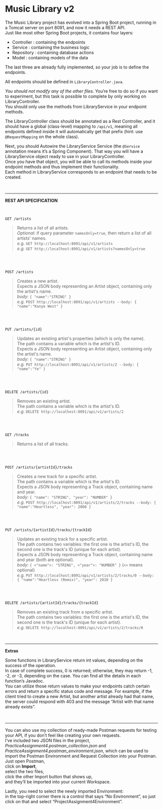 # Music Library v2

The Music Library project has evolved into a Spring Boot project, running in a Tomcat server on port 8091, and now it needs a REST API.  
Just like most other Spring Boot projects, it contains four layers:
-	Controller : containing the endpoints
-	Service : containing the business logic
-	Repository : containing database actions
-	Model : containing models of the data

The last three are already fully implemented, so your job is to define the endpoints.  

All endpoints should be defined in `LibraryController.java`.  

*You should not modify any of the other files.* You’re free to do so if you want to experiment, but this task is possible to complete by only working on LibraryController.  
You should only use the methods from LibraryService in your endpoint methods.

The LibraryController class should be annotated as a Rest Controller, and it should have a global (class-level) mapping to `/api/v1`, meaning all endpoints defined inside it will automatically get that prefix (hint: use `@RequestMapping` on the whole class).  

Next, you should Autowire the LibraryService Service (the `@Service` annotation means it’s a Spring Component). That way you will have a LibraryService object ready to use in your LibraryController.  
Once you have that object, you will be able to call its methods inside your endpoint methods and thus implement their functionality.  
Each method in LibraryService corresponds to an endpoint that needs to be created.

<br>

***



**REST API SPECIFICATION**

<br>

```GET /artists```

>Returns a list of all artists.  
*Optional*: if query parameter `namesOnly=true`, then return a list of all artists' names.  
*e.g.* `GET http://localhost:8091/api/v1/artists`  
*e.g.* `GET http://localhost:8091/api/v1/artists?namesOnly=true`


<br><br>

```POST /artists```

>Creates a new artist.  
Expects a JSON body representing an Artist object, containing only the artist's name.  
*body*: `{ "name":"STRING" }`  
*e.g.* `POST http://localhost:8091/api/v1/artists --body: { "name":"Kanye West" }`


<br><br>

```PUT /artists/{id}```
>Updates an existing artist's properties (which is only the name).  
The path contains a variable which is the artist's ID.  
Expects a JSON body representing an Artist object, containing only the artist's name.  
*body*: `{ "name":"STRING" }`  
*e.g.* `PUT http://localhost:8091/api/v1/artists/2 --body: { "name":"Ye" }`


<br><br>

```DELETE /artists/{id}```
>Removes an existing artist.  
The path contains a variable which is the artist's ID.  
*e.g.* `DELETE http://localhost:8091/api/v1/artists/2`


<br><br>

```GET /tracks```
>Returns a list of all tracks.

<br><br>

```POST /artists/{artistId}/tracks```
>Creates a new track for a specific artist.  
The path contains a variable which is the artist's ID.  
Expects a JSON body representing a Track object, containing name and year.  
*body*: `{ "name": "STRING", "year": "NUMBER" }`  
*e.g.* `POST http://localhost:8091/api/v1/artists/2/tracks --body: { "name":"Heartless", "year": 2008 }`


<br><br>

```PUT /artists/{artistId}/tracks/{trackId}```
>Updates an existing track for a specific artist.  
The path contains two variables: the first one is the artist's ID, the second one is the track's ID (unique for each artist).  
Expects a JSON body representing a Track object, containing name and year (both are optional).  
*body*: `{ <"name">: "STRING", <"year">: "NUMBER" }` (`<>` means optional)  
*e.g.* `PUT http://localhost:8091/api/v1/artists/2/tracks/0 --body: { "name":"Heartless (Remix)", "year": 2010 }`


<br><br>

```DELETE /artists/{artistId}/tracks/{trackId}```
>Removes an existing track from a specific artist.  
The path contains two variables: the first one is the artist's ID, the second one is the track's ID (unique for each artist).  
*e.g.* `DELETE http://localhost:8091/api/v1/artists/2/tracks/0`


<br>

***



**Extras**

Some functions in LibraryService return int values, depending on the success of the operation.  
In case of complete success, 0 is returned; otherwise, they may return -1, -2, or -3, depending on the case. You can find all the details in each function’s Javadoc.  
You can utilize those return values to make your endpoints catch certain errors and return a specific status code and message. For example, if the client tried to create a new Artist, but another artist already had that name, the server could respond with 403 and the message “Artist with that name already exists”.


<br>

***


You can also use my collection of ready-made Postman requests for testing your API, if you don’t feel like creating your own requests.  
I’ve included two JSON files in the project, *PracticeAssignment4.postman_collection.json* and *PracticeAssignment4.postman_environment.json*, which can be used to import the Postman Environment and Request Collection into your Postman.  
Just open Postman,  
click on **Import**,  
select the two files,  
click the other Import button that shows up,  
and they’ll be imported into your current Workspace.  

Lastly, you need to select the newly imported Environment:  
in the top-right corner there is a control that says “No Environment”, so just click on that and select “ProjectAssignment4Environment”.
